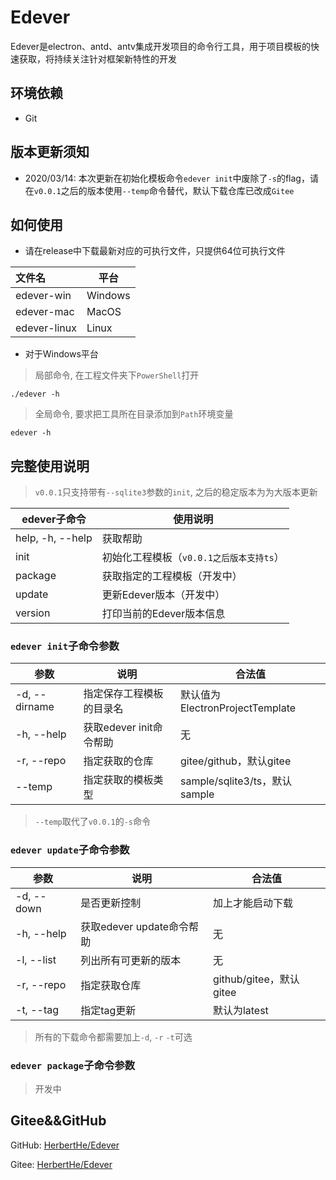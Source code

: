 # Edever

Edever是electron、antd、antv集成开发项目的命令行工具，用于项目模板的快速获取，将持续关注针对框架新特性的开发

## 环境依赖

* Git

## 版本更新须知

* 2020/03/14: 本次更新在初始化模板命令`edever init`中废除了`-s`的flag，请在`v0.0.1`之后的版本使用`--temp`命令替代，默认下载仓库已改成`Gitee`

## 如何使用

* 请在release中下载最新对应的可执行文件，只提供64位可执行文件

| 文件名 | 平台 |
| :---- | ---- |
| edever-win | Windows |
| edever-mac | MacOS |
| edever-linux | Linux |

* 对于Windows平台

> 局部命令, 在工程文件夹下`PowerShell`打开

```shell
./edever -h
```

> 全局命令, 要求把工具所在目录添加到`Path`环境变量

```shell
edever -h
```

## 完整使用说明

> `v0.0.1`只支持带有`--sqlite3`参数的`init`, 之后的稳定版本为为大版本更新

| edever子命令 | 使用说明 |
| ---- | ---- |
| help, -h, --help | 获取帮助 |
| init | 初始化工程模板（`v0.0.1之后版本支持ts`） |
| package | 获取指定的工程模板（开发中） |
| update | 更新Edever版本（开发中） |
| version | 打印当前的Edever版本信息 |

### `edever init`子命令参数

| 参数 | 说明 | 合法值 |
| ---- | ---- | ---- |
| -d, --dirname | 指定保存工程模板的目录名 | 默认值为ElectronProjectTemplate |
| -h, --help | 获取edever init命令帮助 | 无 |
| -r, --repo | 指定获取的仓库 | gitee/github，默认gitee |
| --temp | 指定获取的模板类型 | sample/sqlite3/ts，默认sample |

> `--temp`取代了`v0.0.1`的`-s`命令

### `edever update`子命令参数

| 参数 | 说明 | 合法值 |
| ---- | ---- | ---- |
| -d, --down | 是否更新控制 | 加上才能启动下载 |
| -h, --help | 获取edever update命令帮助 | 无 |
| -l, --list | 列出所有可更新的版本 | 无 |
| -r, --repo | 指定获取仓库 | github/gitee，默认gitee |
| -t, --tag | 指定tag更新 | 默认为latest |

> 所有的下载命令都需要加上`-d`, `-r` `-t`可选

### `edever package`子命令参数

> 开发中

## Gitee&&GitHub

GitHub: [HerbertHe/Edever](https://github.com/HerbertHe/Edever)

Gitee: [HerbertHe/Edever](https://gitee.com/HerbertHe/Edever)
